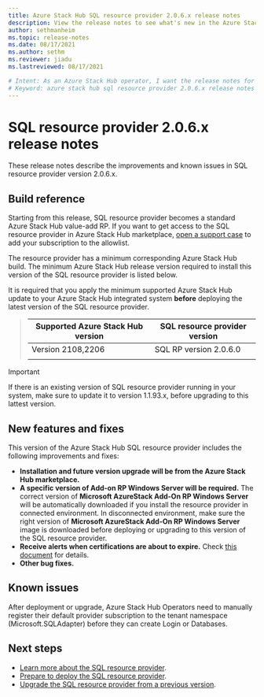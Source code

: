 ```yaml
---
title: Azure Stack Hub SQL resource provider 2.0.6.x release notes 
description: View the release notes to see what's new in the Azure Stack Hub SQL resource provider 2.0.6.x update.
author: sethmanheim
ms.topic: release-notes
ms.date: 08/17/2021
ms.author: sethm
ms.reviewer: jiadu
ms.lastreviewed: 08/17/2021

# Intent: As an Azure Stack Hub operator, I want the release notes for the SQL resource provider 2.0.6.x update.
# Keyword: azure stack hub sql resource provider 2.0.6.x release notes
---
```


# SQL resource provider 2.0.6.x release notes

These release notes describe the improvements and known issues in SQL resource provider version 2.0.6.x.

## Build reference
Starting from this release, SQL resource provider becomes a standard Azure Stack Hub value-add RP. If you want to get access to the SQL resource provider in Azure Stack Hub marketplace, [open a support case](../operator/azure-stack-help-and-support-overview.md) to add your subscription to the allowlist. 

The resource provider has a minimum corresponding Azure Stack Hub build. The minimum Azure Stack Hub release version required to install this version of the SQL resource provider is listed below.

It is required that you apply the minimum supported Azure Stack Hub update to your Azure Stack Hub integrated system **before** deploying the latest version of the SQL resource provider.

> |Supported Azure Stack Hub version|SQL resource provider version|
> |-----|-----|
> |Version 2108,2206|SQL RP version 2.0.6.0|  
> |     |     |

> [!IMPORTANT]
> If there is an existing version of SQL resource provider running in your system, make sure to update it to version 1.1.93.x, before upgrading to this lattest version. 

## New features and fixes

This version of the Azure Stack Hub SQL resource provider includes the following improvements and fixes:

- **Installation and future version upgrade will be from the Azure Stack Hub marketplace.** 
- **A specific version of Add-on RP Windows Server will be required.** The correct version of **Microsoft AzureStack Add-On RP Windows Server** will be automatically downloaded if you install the resource provider in connected environment. In disconnected environment, make sure the right version of **Microsoft AzureStack Add-On RP Windows Server** image is downloaded before deploying or upgrading to this version of the SQL resource provider.
- **Receive alerts when certifications are about to expire.** Check [this document](azure-stack-sql-resource-provider-maintain.md#secrets-rotation) for details.
- **Other bug fixes.**

## Known issues

After deployment or upgrade, Azure Stack Hub Operators need to manually register their default provider subscription to the tenant namespace (Microsoft.SQLAdapter) before they can create Login or Databases. 

## Next steps

- [Learn more about the SQL resource provider](azure-stack-sql-resource-provider.md).
- [Prepare to deploy the SQL resource provider](azure-stack-sql-resource-provider-deploy.md#prerequisites).
- [Upgrade the SQL resource provider from a previous version](azure-stack-sql-resource-provider-update.md).
